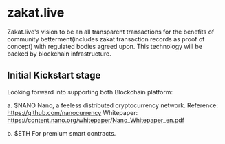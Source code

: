 # zakat.live
Zakat.live's vision to be an all transparent transactions for the benefits of community betterment(includes zakat transaction records as proof of concept) with regulated bodies agreed upon.
This technology will be backed by blockchain infrastructure. 

## Initial Kickstart stage
Looking forward into supporting both Blockchain platform: 

a. $NANO
    Nano, a feeless distributed cryptocurrency network.
    Reference:
    https://github.com/nanocurrency
    Whitepaper:
    https://content.nano.org/whitepaper/Nano_Whitepaper_en.pdf
    
b. $ETH
    For premium smart contracts.
